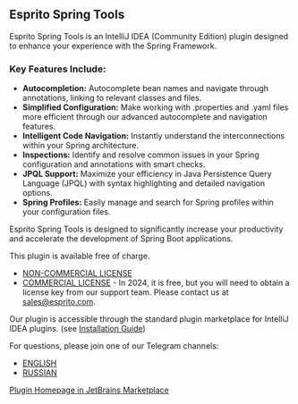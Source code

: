 ## Esprito Spring Tools

Esprito Spring Tools is an IntelliJ IDEA (Community Edition) plugin designed to enhance your experience with the Spring Framework.

### Key Features Include:
* **Autocompletion:** Autocomplete bean names and navigate through annotations, linking to relevant classes and files.
* **Simplified Configuration:** Make working with .properties and .yaml files more efficient through our advanced autocomplete and navigation features.
* **Intelligent Code Navigation:** Instantly understand the interconnections within your Spring architecture.
* **Inspections:** Identify and resolve common issues in your Spring configuration and annotations with smart checks.
* **JPQL Support:** Maximize your efficiency in Java Persistence Query Language (JPQL) with syntax highlighting and detailed navigation options.
* **Spring Profiles:** Easily manage and search for Spring profiles within your configuration files.

Esprito Spring Tools is designed to significantly increase your productivity and accelerate the development of Spring Boot applications.

This plugin is available free of charge.
* [NON-COMMERCIAL LICENSE](https://github.com/esprito-plugin/plugin/blob/main/LICENSE.md)
* [COMMERCIAL LICENSE](https://github.com/esprito-plugin/plugin/blob/main/LICENSE.md) - In 2024, it is free, but you will need to obtain a license key from our support team. Please contact us at sales@esprito.com.

Our plugin is accessible through the standard plugin marketplace for IntelliJ IDEA plugins. (see [Installation Guide](https://github.com/esprito-plugin/plugin/blob/main/Installation%20Guide.md))

For questions, please join one of our Telegram channels:
* [ENGLISH](https://t.me/+70C48cdnvyczNTAy)
* [RUSSIAN](https://t.me/espritoplugin)

[Plugin Homepage in JetBrains Marketplace](https://plugins.jetbrains.com/plugin/23273-esprito-spring-tools)
